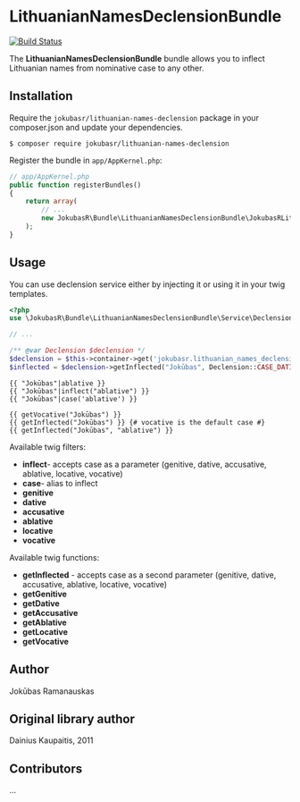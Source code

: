 LithuanianNamesDeclensionBundle
==================
[![Build Status](https://travis-ci.org/JokubasR/lithuanianNamesDeclensionBundle.svg)](https://travis-ci.org/JokubasR/lithuanianNamesDeclensionBundle)

The **LithuanianNamesDeclensionBundle** bundle allows you to inflect Lithuanian names from nominative case to any other.


Installation
------------

Require the `jokubasr/lithuanian-names-declension` package in your composer.json and update
your dependencies.

    $ composer require jokubasr/lithuanian-names-declension

Register the bundle in `app/AppKernel.php`:

```php
// app/AppKernel.php
public function registerBundles()
{
    return array(
        // ...
        new JokubasR\Bundle\LithuanianNamesDeclensionBundle\JokubasRLithuanianNamesDeclensionBundle(),
    );
}
```

Usage
-----

You can use declension service either by injecting it or using it in your twig templates.

```php
<?php
use \JokubasR\Bundle\LithuanianNamesDeclensionBundle\Service\Declension;

// ...

/** @var Declension $declension */
$declension = $this->container->get('jokubasr.lithuanian_names_declension.declension');
$inflected = $declension->getInflected("Jokūbas", Declension::CASE_DATIVE);
```

```twig
{{ "Jokūbas"|ablative }}
{{ "Jokūbas"|inflect("ablative") }}
{{ "Jokūbas"|case('ablative') }}

{{ getVocative("Jokūbas") }}
{{ getInflected("Jokūbas") }} {# vocative is the default case #}
{{ getInflected("Jokūbas", "ablative") }}
```

Available twig filters:
* **inflect**- accepts case as a parameter (genitive, dative, accusative, ablative, locative, vocative)
* **case**- alias to inflect
* **genitive**
* **dative**
* **accusative**
* **ablative**
* **locative**
* **vocative**

Available twig functions:
* **getInflected** - accepts case as a second parameter (genitive, dative, accusative, ablative, locative, vocative)
* **getGenitive**
* **getDative**
* **getAccusative**
* **getAblative**
* **getLocative**
* **getVocative**

Author
-----
Jokūbas Ramanauskas

Original library author
-----
Dainius Kaupaitis, 2011

Contributors
-----
...
